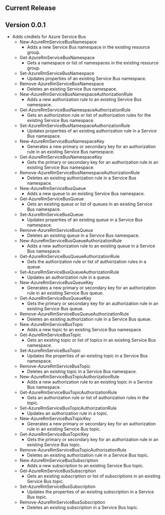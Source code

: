 <!--
    Please leave this section at the top of the change log.

    Changes for the current release should go under the section titled "Current Release", and should adhere to the following format:

    ## Current Release
    * Overview of change #1
        - Additional information about change #1
    * Overview of change #2
        - Additional information about change #2
        - Additional information about change #2
    * Overview of change #3
    * Overview of change #4
        - Additional information about change #4

    ## YYYY.MM.DD - Version X.Y.Z (Previous Release)
    * Overview of change #1
        - Additional information about change #1
-->
## Current Release

## Version 0.0.1
* Adds cmdlets for Azure Service Bus
    - New-AzureRmServiceBusNamespace
        - Adds a new Service Bus namespace in the existing resource group.
    - Get-AzureRmServiceBusNamespace
        - Gets a namespace or list of namespaces in the existing resource group.
    - Set-AzureRmServiceBusNamespace
        - Updates properties of an existing Service Bus namespace.
    - Remove-AzureRmServiceBusNamespace
        - Deletes an existing Service Bus namespace.
    - New-AzureRmServiceBusNamespaceAuthorizationRule
        - Adds a new authorization rule to an existing Service Bus namespace.
    - Get-AzureRmServiceBusNamespaceAuthorizationRule
        - Gets an authorization rule or list of authorization rules for the existing Service Bus namespace.
    - Set-AzureRmServiceBusNamespaceAuthorizationRule
        - Updates properties of an existing authorization rule in a Service Bus namespace.
    - New-AzureRmServiceBusNamespaceKey
        - Generates a new primary or secondary key for an authorization rule in an existing Service Bus namespace.
    - Get-AzureRmServiceBusNamespaceKey
        - Gets the primary or secondary key for an authorization rule in an existing Service Bus namespace.
    - Remove-AzureRmServiceBusNamespaceAuthorizationRule
        - Deletes an existing authorization rule in a Service Bus namespace.
    - New-AzureRmServiceBusQueue
        - Adds a new queue to an existing Service Bus namespace.
    - Get-AzureRmServiceBusQueue
        - Gets an existing queue or list of queues in an existing Service Bus namespace.
    - Set-AzureRmServiceBusQueue
        - Updates properties of an existing queue in a Service Bus namespace. 
    - Remove-AzureRmServiceBusQueue
        - Deletes an existing queue in a Service Bus namespace.
    - New-AzureRmServiceBusQueueAuthorizationRule
        - Adds a new authorization rule to an existing queue in a Service Bus namespace. 
    - Get-AzureRmServiceBusQueueAuthorizationRule
        - Gets the authorization rule or list of authorization rules in a queue. 
    - Set-AzureRmServiceBusQueueAuthorizationRule
        - Updates an authorization rule in a queue.
    - New-AzureRmServiceBusQueueKey
        - Generates a new primary or secondary key for an authorization rule in an existing Service Bus queue.
    - Get-AzureRmServiceBusQueueKey
        - Gets the primary or secondary key for an authorization rule in an existing Service Bus queue.
    - Remove-AzureRmServiceBusQueueAuthorizationRule
        - Deletes an existing authorization rule in a Service Bus queue.
    - New-AzureRmServiceBusTopic
       - Adds a new topic to an existing Service Bus namespace.
    - Get-AzureRmServiceBusTopic
       - Gets an existing topic or list of topics in an existing Service Bus namespace. 
    - Set-AzureRmServiceBusTopic
       - Updates the properties of an existing topic in a Service Bus namespace.
    - Remove-AzureRmServiceBusTopic
       - Deletes an existing topic in a Service Bus namespace. 
    - New-AzureRmServiceBusTopicAuthorizationRule
       - Adds a new authorization rule to an existing topic in a Service Bus namespace.
    - Get-AzureRmServiceBusTopicAuthorizationRule
       - Gets an authorization rule or list of authorization rules in the topic. 
    - Set-AzureRmServiceBusTopicAuthorizationRule
       - Updates an authorization rule in a topic.
    - New-AzureRmServiceBusTopicKey
       - Generates a new primary or secondary key for an authorization rule in an existing Service Bus topic.
    - Get-AzureRmServiceBusTopicKey
       - Gets the primary or secondary key for an authorization rule in an existing Service Bus topic.
    - Remove-AzureRmServiceBusTopicAuthorizationRule
       - Deletes an existing authorization rule in a Service Bus topic.
    - New-AzureRmServiceBusSubscription
       - Adds a new subscription to an existing Service Bus topic. 
    - Get-AzureRmServiceBusSubscription
        - Gets an existing subscription or list of subscriptions in an existing Service Bus topic.
    - Set-AzureRmServiceBusSubscription
        - Updates the properties of an existing subscription in a Service Bus topic. 
    - Remove-AzureRmServiceBusSubscription
        - Deletes an existing subscription in a Service Bus topic.
